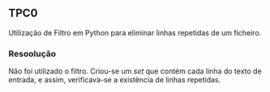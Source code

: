 ## TPC0 

Utilização de Filtro em Python para eliminar linhas repetidas de um ficheiro.

### Resoolução
Não foi utilizado o filtro. Criou-se um _set_ que contém cada linha do texto de entrada, e assim, verificava-se a existência de linhas repetidas.

